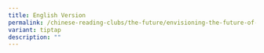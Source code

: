 ```yaml
---
title: English Version
permalink: /chinese-reading-clubs/the-future/envisioning-the-future-of-reading-clubs-english-text/
variant: tiptap
description: ""
---
```

<p></p>